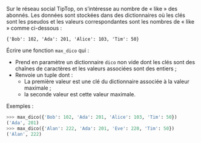 Sur le réseau social TipTop, on s’intéresse au nombre de « like » des abonnés.
Les données sont stockées dans des dictionnaires où les clés sont les pseudos et les valeurs
correspondantes sont les nombres de « like » comme ci-dessous :


`{'Bob': 102, 'Ada': 201, 'Alice': 103, 'Tim': 50}`


Écrire une fonction `max_dico` qui :

- Prend en paramètre un dictionnaire `dico` non vide dont les clés sont des chaînes de
caractères et les valeurs associées sont des entiers ;
- Renvoie un tuple dont :
    - La première valeur est une clé du dictionnaire associée à la valeur maximale ;
    - la seconde valeur est cette valeur maximale.

Exemples :

```python
>>> max_dico({'Bob': 102, 'Ada': 201, 'Alice': 103, 'Tim': 50})
('Ada', 201)
>>> max_dico({'Alan': 222, 'Ada': 201, 'Eve': 220, 'Tim': 50})
('Alan', 222)
```